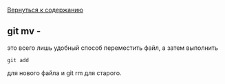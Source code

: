 [Вернуться к содержанию](./../readme.md)
## **git mv -** 
это всего лишь удобный способ переместить файл, а затем выполнить
```bash=
git add
```
для нового файла и git rm для старого.